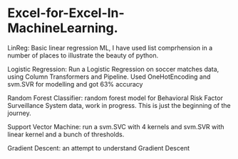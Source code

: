 # Excel-for-Excel-In-MachineLearning.
LinReg: Basic linear regression ML, I have used list comprhension in a number of places to illustrate the beauty of python.

Logistic Regression: Run a Logistic Regression on soccer matches data, using Column Transformers and Pipeline. Used OneHotEncoding and svm.SVR for modelling and got 63% accuracy

Random Forest Classifier: random forest model for Behavioral Risk Factor Surveillance System data, work in progress. This is just the beginning of the journey.

Support Vector Machine: run a svm.SVC with 4 kernels and svm.SVR with linear kernel and a bunch of thresholds.

Gradient Descent: an attempt to understand Gradient Descent
